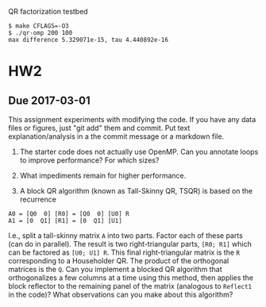 QR factorization testbed

    $ make CFLAGS=-O3
    $ ./qr-omp 200 100
    max difference 5.329071e-15, tau 4.440892e-16

# HW2
## Due 2017-03-01

This assignment experiments with modifying the code.  If you have any
data files or figures, just "git add" them and commit.  Put text
explanation/analysis in a the commit message or a markdown file.

1. The starter code does not actually use OpenMP.  Can you annotate
   loops to improve performance?  For which sizes?

2. What impediments remain for higher performance.

3. A block QR algorithm (known as Tall-Skinny QR, TSQR) is based on the
recurrence

```
A0 = [Q0  0] [R0] = [Q0  0] [U0] R
A1 = [0  Q1] [R1] = [0  Q1] [U1]
```

I.e., split a tall-skinny matrix `A` into two parts.  Factor each of
these parts (can do in parallel).  The result is two right-triangular
parts, `[R0; R1]` which can be factored as `[U0; U1] R`.  This final
right-triangular matrix is the `R` corresponding to a Householder QR.
The product of the orthogonal matrices is the `Q`.  Can you implement a
blocked QR algorithm that orthogonalizes a few columns at a time using
this method, then applies the block reflector to the remaining panel of
the matrix (analogous to `Reflect1` in the code)?  What observations can
you make about this algorithm?
